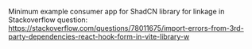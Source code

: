 Minimum example consumer app for ShadCN library for linkage in Stackoverflow question:
https://stackoverflow.com/questions/78011675/import-errors-from-3rd-party-dependencies-react-hook-form-in-vite-library-w